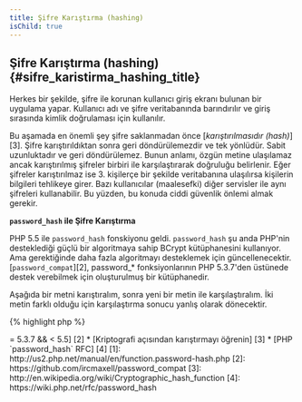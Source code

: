 ```yaml
---
title: Şifre Karıştırma (hashing) 
isChild: true
---
```


## Şifre Karıştırma (hashing) {#sifre_karistirma_hashing_title}

Herkes bir şekilde, şifre ile korunan kullanıcı giriş ekranı bulunan bir uygulama yapar. Kullanıcı adı ve şifre veritabanında barındırılır ve giriş sırasında kimlik doğrulaması için kullanılır.

Bu aşamada en önemli şey şifre saklanmadan önce [_karıştırılmasıdır (hash)_][3]. Şifre karıştırıldıktan sonra geri döndürülemezdir ve tek yönlüdür. Sabit uzunluktadır ve geri döndürülemez. Bunun anlamı, özgün metine ulaşılamaz ancak karıştırılmış şifreler birbiri ile karşılaştırarak doğruluğu belirlenir. Eğer şifreler karıştırılmaz ise 3. kişilerçe bir şekilde veritabanına ulaşılırsa kişilerin bilgileri tehlikeye girer. Bazı kullanıcılar (maalesefki) diğer servisler ile aynı şifreleri kullanabilir. Bu yüzden, bu konuda ciddi güvenlik önlemi almak gerekir. 


**`password_hash` ile Şifre Karıştırma**

PHP 5.5 ile `password_hash` fonskiyonu geldi. `password_hash` şu anda PHP'nin desteklediği güçlü bir algoritmaya sahip BCrypt kütüphanesini kullanıyor. Ama gerektiğinde daha fazla algoritmayı desteklemek için güncellenecektir. [`password_compat`][2], password_* fonksiyonlarının PHP 5.3.7'den üstünede destek verebilmek için oluşturulmuş bir kütüphanedir.

Aşağıda bir metni karıştıralım, sonra yeni bir metin ile karşılaştıralım. İki metin farklı olduğu için karşılaştırma sonucu yanlış olarak dönecektir. 

{% highlight php %}                                                                         
<?php                                                                                                                                                                                                            
require 'password.php';

$passwordHash = password_hash('secret-password', PASSWORD_DEFAULT);

if (password_verify('bad-password', $passwordHash)) {
    //Correct Password
} else {
    //Wrong password
}
{% endhighlight %}  



* [`password_hash` hakkında] [1]
* [`password_compat` for PHP  >= 5.3.7 && < 5.5] [2]
* [Kriptografi açısından karıştırmayı öğrenin] [3]
* [PHP `password_hash` RFC] [4]

[1]: http://us2.php.net/manual/en/function.password-hash.php
[2]: https://github.com/ircmaxell/password_compat
[3]: http://en.wikipedia.org/wiki/Cryptographic_hash_function
[4]: https://wiki.php.net/rfc/password_hash
